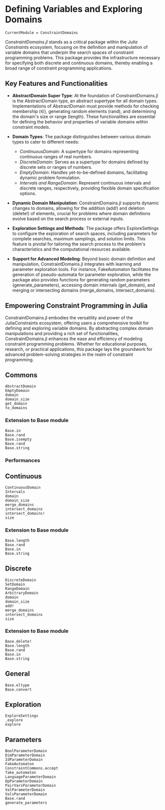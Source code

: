 # Defining Variables and Exploring Domains

```@meta
CurrentModule = ConstraintDomains
```

*ConstraintDomains.jl* stands as a critical package within the *Julia Constraints* ecosystem, focusing on the definition and manipulation of variable domains that underpin the search spaces of constraint programming problems. This package provides the infrastructure necessary for specifying both discrete and continuous domains, thereby enabling a broad range of constraint programming applications.

## Key Features and Functionalities

- **AbstractDomain Super Type**: At the foundation of ConstraintDomains.jl is the AbstractDomain type, an abstract supertype for all domain types. Implementations of AbstractDomain must provide methods for checking membership (∈), generating random elements (rand), and determining the domain's size or range (length). These functionalities are essential for defining the behavior and properties of variable domains within constraint models.

- **Domain Types**: The package distinguishes between various domain types to cater to different needs:

  - *ContinuousDomain*: A supertype for domains representing continuous ranges of real numbers.
  - *DiscreteDomain*: Serves as a supertype for domains defined by discrete sets or ranges of numbers.
  - *EmptyDomain*: Handles yet-to-be-defined domains, facilitating dynamic problem formulation.
  - *Intervals and RangeDomain*: Represent continuous intervals and discrete ranges, respectively, providing flexible domain specification options.
- **Dynamic Domain Manipulation**: ConstraintDomains.jl supports dynamic changes to domains, allowing for the addition (add!) and deletion (delete!) of elements, crucial for problems where domain definitions evolve based on the search process or external inputs.

- **Exploration Settings and Methods**: The package offers ExploreSettings to configure the exploration of search spaces, including parameters for complete searches, maximum samplings, and solution limits. This feature is pivotal for tailoring the search process to the problem's characteristics and the computational resources available.

- **Support for Advanced Modeling**: Beyond basic domain definition and manipulation, ConstraintDomains.jl integrates with learning and parameter exploration tools. For instance, FakeAutomaton facilitates the generation of pseudo-automata for parameter exploration, while the package also provides functions for generating random parameters (generate_parameters), accessing domain internals (get_domain), and merging or intersecting domains (merge_domains, intersect_domains).

## Empowering Constraint Programming in Julia

ConstraintDomains.jl embodies the versatility and power of the JuliaConstraints ecosystem, offering users a comprehensive toolkit for defining and exploring variable domains. By abstracting complex domain manipulations and providing a rich set of functionalities, ConstraintDomains.jl enhances the ease and efficiency of modeling constraint programming problems. Whether for educational purposes, research, or practical applications, this package lays the groundwork for advanced problem-solving strategies in the realm of constraint programming.

## Commons

```@docs; canonical=false
AbstractDomain
EmptyDomain
domain
domain_size
get_domain
to_domains
```

### Extension to Base module

```@docs; canonical=false
Base.in
Base.rand
Base.isempty
Base.rand
Base.string
```

### Performances

## Continuous

```@docs; canonical=false
ContinuousDomain
Intervals
domain
domain_size
merge_domains
intersect_domains
intersect_domains!
size
```

### Extension to Base module

```@docs; canonical=false
Base.length
Base.rand
Base.in
Base.string
```

## Discrete

```@docs; canonical=false
DiscreteDomain
SetDomain
RangeDomain
ArbitraryDomain
domain
domain_size
add!
merge_domains
intersect_domains
size
```

### Extension to Base module


```@docs; canonical=false
Base.delete!
Base.length
Base.rand
Base.in
Base.string
```

## General

```@docs; canonical=false
Base.eltype
Base.convert
```

## Exploration

```@docs; canonical=false
ExploreSettings
_explore
explore
```

## Parameters

```@docs; canonical=false
BoolParameterDomain
DimParameterDomain
IdParameterDomain
FakeAutomaton
ConstraintCommons.accept
fake_automaton
LanguageParameterDomain
OpParameterDomain
PairVarsParameterDomain
ValParameterDomain
ValsParameterDomain
Base.rand
generate_parameters
```

